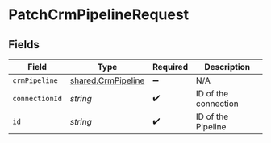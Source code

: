# PatchCrmPipelineRequest


## Fields

| Field                                                    | Type                                                     | Required                                                 | Description                                              |
| -------------------------------------------------------- | -------------------------------------------------------- | -------------------------------------------------------- | -------------------------------------------------------- |
| `crmPipeline`                                            | [shared.CrmPipeline](../../models/shared/crmpipeline.md) | :heavy_minus_sign:                                       | N/A                                                      |
| `connectionId`                                           | *string*                                                 | :heavy_check_mark:                                       | ID of the connection                                     |
| `id`                                                     | *string*                                                 | :heavy_check_mark:                                       | ID of the Pipeline                                       |
